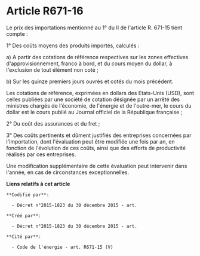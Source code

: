 # Article R671-16

Le prix des importations mentionné au 1° du II de l'article R. 671-15 tient compte :

1° Des coûts moyens des produits importés, calculés : 

a) A partir des cotations de référence respectives sur les zones effectives d'approvisionnement, franco à bord, et du cours
moyen du dollar, à l'exclusion de tout élément non coté ; 

b) Sur les quinze premiers jours ouvrés et cotés du mois précédent. 

Les cotations de référence, exprimées en dollars des Etats-Unis (USD), sont celles publiées par une société de cotation
désignée par un arrêté des ministres chargés de l'économie, de l'énergie et de l'outre-mer, le cours du dollar est le cours
publié au Journal officiel de la République française ; 

2° Du coût des assurances et du fret ; 

3° Des coûts pertinents et dûment justifiés des entreprises concernées par l'importation, dont l'évaluation peut être
modifiée une fois par an, en fonction de l'évolution de ces coûts, ainsi que des efforts de productivité réalisés par ces
entreprises. 

Une modification supplémentaire de cette évaluation peut intervenir dans l'année, en cas de circonstances exceptionnelles.

**Liens relatifs à cet article**

	**Codifié par**:

	  - Décret n°2015-1823 du 30 décembre 2015 - art.

	**Créé par**:

	  - Décret n°2015-1823 du 30 décembre 2015 - art.

	**Cité par**:

	  - Code de l'énergie - art. R671-15 (V)
